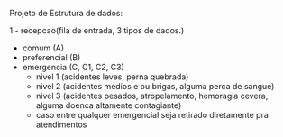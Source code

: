 Projeto de Estrutura de dados: 

1 - recepcao(fila de entrada, 3 tipos de dados.)
- comum (A)
- preferencial (B)
- emergencia (C, C1, C2, C3)
	- nivel 1 (acidentes leves, perna quebrada)
	- nivel 2 (acidentes medios e ou brigas, alguma perca de sangue)
	- nivel 3 (acidentes pesados, atropelamento, hemoragia cevera, alguma doenca altamente contagiante)
	- caso entre qualquer emergencial seja retirado diretamente pra atendimentos